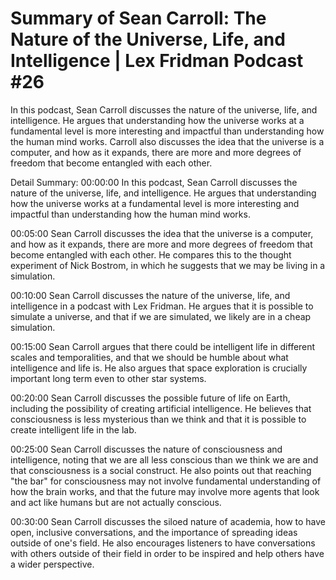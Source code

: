 # Summary of Sean Carroll: The Nature of the Universe, Life, and Intelligence | Lex Fridman Podcast #26

In this podcast, Sean Carroll discusses the nature of the universe, life, and intelligence. He argues that understanding how the universe works at a fundamental level is more interesting and impactful than understanding how the human mind works. Carroll also discusses the idea that the universe is a computer, and how as it expands, there are more and more degrees of freedom that become entangled with each other.

Detail Summary: 
00:00:00
In this podcast, Sean Carroll discusses the nature of the universe, life, and intelligence. He argues that understanding how the universe works at a fundamental level is more interesting and impactful than understanding how the human mind works.

00:05:00
Sean Carroll discusses the idea that the universe is a computer, and how as it expands, there are more and more degrees of freedom that become entangled with each other. He compares this to the thought experiment of Nick Bostrom, in which he suggests that we may be living in a simulation.

00:10:00
Sean Carroll discusses the nature of the universe, life, and intelligence in a podcast with Lex Fridman. He argues that it is possible to simulate a universe, and that if we are simulated, we likely are in a cheap simulation.

00:15:00
Sean Carroll argues that there could be intelligent life in different scales and temporalities, and that we should be humble about what intelligence and life is. He also argues that space exploration is crucially important long term even to other star systems.

00:20:00
Sean Carroll discusses the possible future of life on Earth, including the possibility of creating artificial intelligence. He believes that consciousness is less mysterious than we think and that it is possible to create intelligent life in the lab.

00:25:00
Sean Carroll discusses the nature of consciousness and intelligence, noting that we are all less conscious than we think we are and that consciousness is a social construct. He also points out that reaching "the bar" for consciousness may not involve fundamental understanding of how the brain works, and that the future may involve more agents that look and act like humans but are not actually conscious.

00:30:00
Sean Carroll discusses the siloed nature of academia, how to have open, inclusive conversations, and the importance of spreading ideas outside of one's field. He also encourages listeners to have conversations with others outside of their field in order to be inspired and help others have a wider perspective.

